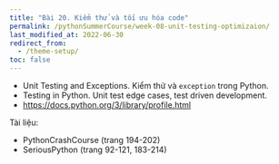 ```yaml
---
title: "Bài 20. Kiểm thử và tối ưu hóa code"
permalink: /pythonSummerCourse/week-08-unit-testing-optimizaion/
last_modified_at: 2022-06-30
redirect_from:
  - /theme-setup/
toc: false
---
```


- Unit Testing and Exceptions. Kiểm thử và `exception` trong Python.
- Testing in Python. Unit test edge cases, test driven development.
- https://docs.python.org/3/library/profile.html

Tài liệu:
- PythonCrashCourse (trang 194-202)
- SeriousPython (trang 92-121, 183-214)
